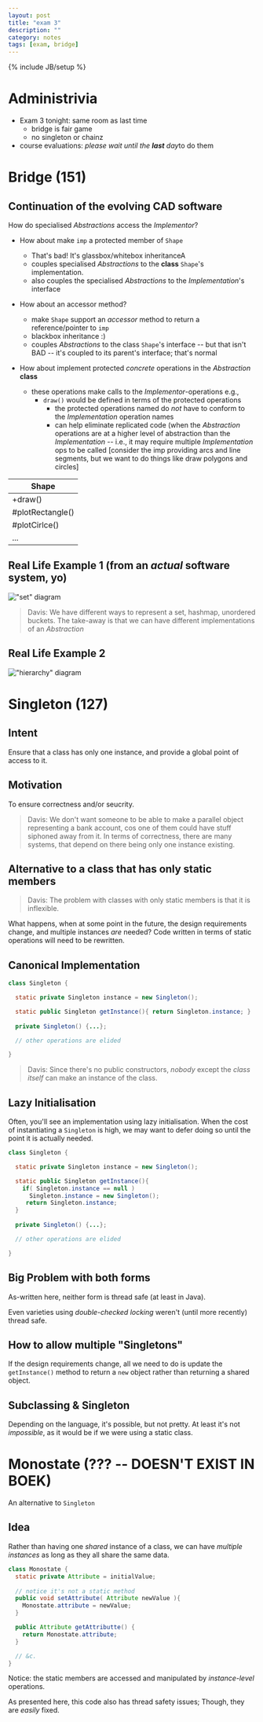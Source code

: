 ```yaml
---
layout: post
title: "exam 3"
description: ""
category: notes
tags: [exam, bridge]
---
```

{% include JB/setup %}

# Administrivia

* Exam 3 tonight: same room as last time
  - bridge is fair game
  - no singleton or chainz
* course evaluations: *please wait until the __last__ day*to do them

# Bridge (151)

## Continuation of the evolving CAD software

How do specialised *Abstractions* access the *Implementor*?

* How about make `imp` a protected member of `Shape`
  - That's bad! It's glassbox/whitebox inheritanceA
  - couples specialised *Abstractions* to the __class__ `Shape`'s
    implementation. 
  - also couples the specialised *Abstractions* to the
    *Implementation*'s interface

* How about an accessor method? 
  - make `Shape` support an *accessor* method to return a
    reference/pointer to `imp`
  - blackbox inheritance :)
  - couples *Abstractions* to the class `Shape`'s interface -- but that
    isn't BAD -- it's coupled to its parent's interface; that's normal

* How about implement protected *concrete* operations in the
  *Abstraction* __class__
  - these operations make calls to the *Implementor*-operations e.g.,
    * `draw()` would be defined in terms of the protected operations
      * the protected operations named do *not* have to conform to the
        *Implementation* operation names
      * can help eliminate replicated code (when the *Abstraction*
        operations are at a higher level of abstraction than the
        *Implementation* -- i.e., it may require multiple
*Implementation* ops to be called [consider the imp providing arcs and
line segments, but we want to do things like draw polygons and circles]

| Shape | 
| ----- |
| +draw() |
| #plotRectangle() |
| #plotCirlce() |
| ... | 

## Real Life Example 1 (from an *actual* software system, yo)

!["set" diagram]()

> Davis: We have different ways to represent a set, hashmap, unordered
> buckets. The take-away is that we can have different implementations
> of an *Abstraction*

## Real Life Example 2

!["hierarchy" diagram]()

# Singleton (127)

## Intent

Ensure that a class has only one instance, and provide a global point of
access to it. 

## Motivation

To ensure correctness and/or seucrity. 

> Davis: We don't want someone to be able
to make a parallel object representing a bank account, cos one of them
could have stuff siphoned away from it. In terms of correctness, there are many systems, that
depend on there being only one instance existing. 

## Alternative to a class that has only static members

> Davis: The problem with classes with only static members is that it is
> inflexible.

What happens, when at some point in the future, the design requirements
change, and multiple instances *are* needed? Code written in terms of
static operations will need to be rewritten. 

## Canonical Implementation

```java
class Singleton {

  static private Singleton instance = new Singleton();

  static public Singleton getInstance(){ return Singleton.instance; }
  
  private Singleton() {...};

  // other operations are elided

}
```

> Davis: Since there's no public constructors, *nobody* except the
> *class itself* can make an instance of the class. 

## Lazy Initialisation

Often, you'll see an implementation using lazy initialisation. When the
cost of instantiating a `Singleton` is high, we may want to defer doing
so until the point it is actually needed.

```java
class Singleton {

  static private Singleton instance = new Singleton();

  static public Singleton getInstance(){
    if( Singleton.instance == null )
      Singleton.instance = new Singleton();
     return Singleton.instance;
  }
  
  private Singleton() {...};

  // other operations are elided

}
```

## Big Problem with both forms

As-written here, neither form is thread safe (at least in Java). 

Even varieties using *double-checked locking* weren't (until more
recently) thread safe. 

## How to allow multiple "Singletons"

If the design requirements change, all we need to do is update the
`getInstance()` method to return a `new` object rather than returning a
shared object. 

## Subclassing & Singleton

Depending on the language, it's possible, but not pretty. At least it's
not *impossible*, as it would be if we were using a static class. 

# Monostate (??? -- DOESN'T EXIST IN BOEK)

An alternative to `Singleton` 

## Idea

Rather than having one *shared* instance of a class, we can have
*multiple instances* as long as they all share the same data. 

```java
class Monostate {
  static private Attribute = initialValue;
  
  // notice it's not a static method
  public void setAttribute( Attribute newValue ){
    Monostate.attribute = newValue;
  }

  public Attribute getAttributte() {
    return Monostate.attribute;
  }

  // &c. 
}
```

Notice: the static members are accessed and manipulated by
*instance-level* operations. 

As presented here, this code also has thread safety issues; Though, they
are *easily* fixed. 
